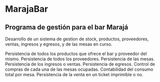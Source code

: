 # MarajaBar
Programa de gestión para el bar Marajá
--------------------------------------
Desarrollo de un sistema de gestion de stock, productos, proveedores, ventas, ingresos y egresos, y de las mesas en curso.

Persistencia de todos los productos que ofrece el bar y proveedor del mismo.
Persistencia de todos los proveedores.
Persistencia de las mesas.
Persistencia de los ingresos o ventas.
Persistencia de egresos.
Control de compras de cada una de las mesas ocupadas.
Contabilidad del consumo total por mesa.
Persistencia de la venta en un ticket imprimible o no.
